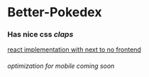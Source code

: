 # Better-Pokedex
### Has nice css *claps*
[react implementation with next to no frontend](https://github.com/tanaybhardwaj24/basic_pokedex)

###### optimization for mobile coming soon
